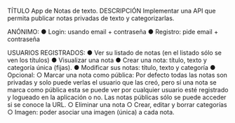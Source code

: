 TÍTULO
App de Notas de texto.
DESCRIPCIÓN
Implementar una API que permita publicar notas privadas de texto y categorizarlas.

ANÓNIMO:
● Login: usando email + contraseña
● Registro: pide email + contraseña

USUARIOS REGISTRADOS:
● Ver su listado de notas (en el listado sólo se ven los títulos)
● Visualizar una nota
● Crear una nota: título, texto y categoría única (fijas).
● Modificar sus notas: título, texto y categoría
● Opcional:
○ Marcar una nota como pública:
Por defecto todas las notas son privadas y solo puede verlas el usuario que las
creó, pero sí una nota se marca como pública esta se puede ver por cualquier
usuario esté registrado y logueado en la aplicación o no. Las notas públicas
sólo se puede acceder si se conoce la URL.
○ Eliminar una nota
○ Crear, editar y borrar categorías
○ Imagen: poder asociar una imagen (única) a cada nota.
